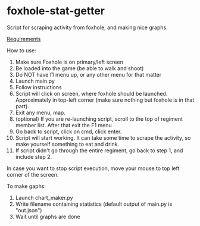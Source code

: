 # foxhole-stat-getter
Script for scraping activity from foxhole, and making nice graphs.

[Requirements](https://github.com/Goliaten/foxhole-stat-getter/blob/main/Requirements.md)

How to use:
1. Make sure Foxhole is on primary/left screen
2. Be loaded into the game (be able to walk and shoot)
3. Do NOT have f1 menu up, or any other menu for that matter
4. Launch main.py
5. Follow instructions
  1. Script will click on screen, where foxhole should be launched. Approximately in top-left corner (make sure nothing but foxhole is in that part).
  2. Exit any menu, map.
  3. (optional) If you are re-launching script, scroll to the top of regiment member list. After that exit the F1 menu
  4. Go back to script, click on cmd, click enter.
  5. Script will start working. It can take some time to scrape the activity, so make yourself something to eat and drink.
  6. If script didn't go through the entire regiment, go back to step 1, and include step 2. 

In case you want to stop script execution, move your mouse to top left corner of the screen.

To make gaphs:
1. Launch chart_maker.py
2. Write filename containing statistics (default output of main.py is "out.json")
3. Wait until graphs are done

